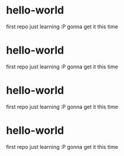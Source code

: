 # hello-world
first repo
just learning :P 
gonna get it this time

# hello-world
first repo
just learning :P 
gonna get it this time
# hello-world
first repo
just learning :P 
gonna get it this time
# hello-world
first repo
just learning :P 
gonna get it this time
